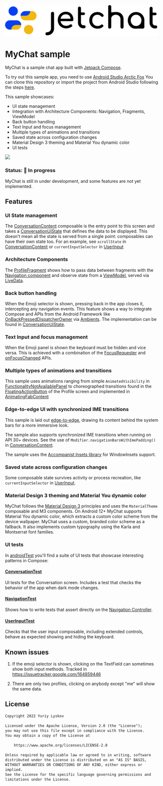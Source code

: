 <img src="screenshots/mychatlogo.png"/>

# MyChat sample

MyChat is a sample chat app built with [Jetpack Compose][compose].

To try out this sample app, you need to use 
[Android Studio Arctic Fox](https://developer.android.com/studio)
You can clone this repository or import the
project from Android Studio following the steps
[here](https://developer.android.com/jetpack/compose/setup#sample).

This sample showcases:

* UI state management
* Integration with Architecture Components: Navigation, Fragments, ViewModel
* Back button handling
* Text Input and focus management
* Multiple types of animations and transitions
* Saved state across configuration changes
* Material Design 3 theming and Material You dynamic color
* UI tests

<img src="screenshots/mychat.gif"/>

### Status: 🚧 In progress

MyChat is still in under development, and some features are not yet implemented.

## Features

### UI State management
The [ConversationContent](MyChat/src/main/java/org/yuliskov/mychat/conversation/Conversation.kt) composable is the entry point to this screen and takes a [ConversationUiState](MyChat/src/main/java/org/yuliskov/mychat/conversation/ConversationUiState.kt) that defines the data to be displayed. This doesn't mean all the state is served from a single point: composables can have their own state too. For an example, see `scrollState` in [ConversationContent](MyChat/src/main/java/org/yuliskov/mychat/conversation/Conversation.kt) or `currentInputSelector` in [UserInput](MyChat/src/main/java/org/yuliskov/mychat/conversation/UserInput.kt)

### Architecture Components
The [ProfileFragment](MyChat/src/main/java/org/yuliskov/mychat/profile/ProfileFragment.kt) shows how to pass data between fragments with the [Navigation component](https://developer.android.com/guide/navigation) and observe state from a
[ViewModel](https://developer.android.com/topic/libraries/architecture/viewmodel), served via [LiveData](https://developer.android.com/topic/libraries/architecture/livedata).

### Back button handling
When the Emoji selector is shown, pressing back in the app closes it, intercepting any navigation events. This feature shows a way to integrate Compose and APIs from the Android Framework like [OnBackPressedDispatcherOwner](https://developer.android.com/reference/androidx/activity/OnBackPressedDispatcher) via [Ambients](https://developer.android.com/reference/kotlin/androidx/compose/Ambient). The implementation can be found in [ConversationUiState](MyChat/src/main/java/org/yuliskov/mychat/conversation/BackHandler.kt).

### Text Input and focus management
When the Emoji panel is shown the keyboard must be hidden and vice versa. This is achieved with a combination of the [FocusRequester](https://developer.android.com/reference/kotlin/androidx/compose/ui/focus/FocusRequester) and [onFocusChanged](https://developer.android.com/reference/kotlin/androidx/compose/ui/focus/package-summary#(androidx.compose.ui.Modifier).onFocusChanged(kotlin.Function1)) APIs.

### Multiple types of animations and transitions
This sample uses animations ranging from simple `AnimatedVisibility` in [FunctionalityNotAvailablePanel](MyChat/src/main/java/org/yuliskov/mychat/conversation/UserInput.kt) to choreographed transitions found in the [FloatingActionButton](https://material.io/develop/android/components/floating-action-button) of the Profile screen and implemented in [AnimatingFabContent](MyChat/src/main/java/org/yuliskov/mychat/conversation/UserInput.kt)

### Edge-to-edge UI with synchronized IME transitions
This sample is laid out [edge-to-edge](https://medium.com/androiddevelopers/gesture-navigation-going-edge-to-edge-812f62e4e83e), drawing its content behind the system bars for a more immersive look.

The sample also supports synchronized IME transitions when running on API 30+ devices. See the use of `Modifier.navigationBarsWithImePadding()` in [ConversationContent](MyChat/src/main/java/org/yuliskov/mychat/conversation/UserInput.kt).

The sample uses the
[Accompanist Insets library](https://google.github.io/accompanist/insets/) for WindowInsets support.

### Saved state across configuration changes
Some composable state survives activity or process recreation, like `currentInputSelector` in [UserInput](MyChat/src/main/java/org/yuliskov/mychat/conversation/UserInput.kt).

### Material Design 3 theming and Material You dynamic color
MyChat follows the [Material Design 3](https://m3.material.io) principles and uses the `MaterialTheme` composable and M3 components. On Android 12+ MyChat supports Material You dynamic color, which extracts a custom color scheme from the device wallpaper. MyChat uses a custom, branded color scheme as a fallback. It also implements custom typography using the Karla and Montserrat font families.

### UI tests
In [androidTest](MyChat/src/androidTest/java/org/yuliskov/mychat) you'll find a suite of UI tests that showcase interesting patterns in Compose:

#### [ConversationTest](MyChat/src/androidTest/java/org/yuliskov/mychat/ConversationTest.kt)
UI tests for the Conversation screen. Includes a test that checks the behavior of the app when dark mode changes.

#### [NavigationTest](MyChat/src/androidTest/java/org/yuliskov/mychat/NavigationTest.kt)
Shows how to write tests that assert directly on the [Navigation Controller](https://developer.android.com/reference/androidx/navigation/NavController).

#### [UserInputTest](MyChat/src/androidTest/java/org/yuliskov/mychat/UserInputTest.kt)
Checks that the user input composable, including extended controls, behave as expected showing and hiding the keyboard.


## Known issues
1. If the emoji selector is shown, clicking on the TextField can sometimes show both input methods.
Tracked in https://issuetracker.google.com/164859446

2. There are only two profiles, clicking on anybody except "me" will show the same data.

## License
```
Copyright 2022 Yuriy Lyskov

Licensed under the Apache License, Version 2.0 (the "License");
you may not use this file except in compliance with the License.
You may obtain a copy of the License at

    https://www.apache.org/licenses/LICENSE-2.0

Unless required by applicable law or agreed to in writing, software
distributed under the License is distributed on an "AS IS" BASIS,
WITHOUT WARRANTIES OR CONDITIONS OF ANY KIND, either express or implied.
See the License for the specific language governing permissions and
limitations under the License.
```

[compose]: https://developer.android.com/jetpack/compose
[coil-accompanist]: https://google.github.io/accompanist/coil/
